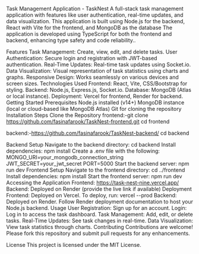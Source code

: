 Task Management Application - TaskNest
A full-stack task management application with features like user authentication, real-time updates, and data visualization. This application is built using Node.js for the backend, React with Vite for the frontend, and MongoDB as the database The application is developed using TypeScript for both the frontend and backend, enhancing type safety and code reliability..

Features
Task Management: Create, view, edit, and delete tasks.
User Authentication: Secure login and registration with JWT-based authentication.
Real-Time Updates: Real-time task updates using Socket.io.
Data Visualization: Visual representation of task statistics using charts and graphs.
Responsive Design: Works seamlessly on various devices and screen sizes.
Technologies Used
Frontend: React, Vite, CSS/Bootstrap for styling.
Backend: Node.js, Express.js, Socket.io.
Database: MongoDB (Atlas or local instance).
Deployment: Vercel for frontend, Render for backend.
Getting Started
Prerequisites
Node.js installed (v14+)
MongoDB instance (local or cloud-based like MongoDB Atlas)
Git for cloning the repository
Installation Steps
Clone the Repository
frontend:-git clone https://github.com/fasinafarook/TaskNest-frontend.git
cd frontend

backend:-https://github.com/fasinafarook/TaskNest-backend/
cd backend

Backend Setup
Navigate to the backend directory:
cd backend
Install dependencies:
npm install
Create a .env file with the following:
MONGO_URI=your_mongodb_connection_string
JWT_SECRET=your_jwt_secret
PORT=5000
Start the backend server:
npm run dev
Frontend Setup
Navigate to the frontend directory:
cd ../frontend
Install dependencies:
npm install
Start the frontend server:
npm run dev
Accessing the Application
Frontend: https://task-nest-nine.vercel.app/
Backend: Deployed on Render (provide the live link if available)
Deployment
Frontend: Deployed on Vercel. To deploy, run:
vercel --prod
Backend: Deployed on Render. Follow Render deployment documentation to host your Node.js backend.
Usage
User Registration: Sign up for an account.
Login: Log in to access the task dashboard.
Task Management: Add, edit, or delete tasks.
Real-Time Updates: See task changes in real-time.
Data Visualization: View task statistics through charts.
Contributing
Contributions are welcome! Please fork this repository and submit pull requests for any enhancements.

License
This project is licensed under the MIT License.
